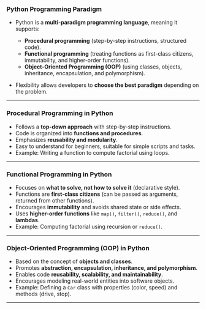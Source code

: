 
### **Python Programming Paradigm**

* Python is a **multi-paradigm programming language**, meaning it supports:

  * **Procedural programming** (step-by-step instructions, structured code).
  * **Functional programming** (treating functions as first-class citizens, immutability, and higher-order functions).
  * **Object-Oriented Programming (OOP)** (using classes, objects, inheritance, encapsulation, and polymorphism).
* Flexibility allows developers to **choose the best paradigm** depending on the problem.

---

### **Procedural Programming in Python**

* Follows a **top-down approach** with step-by-step instructions.
* Code is organized into **functions and procedures**.
* Emphasizes **reusability and modularity**.
* Easy to understand for beginners, suitable for simple scripts and tasks.
* Example: Writing a function to compute factorial using loops.

---

### **Functional Programming in Python**

* Focuses on **what to solve, not how to solve it** (declarative style).
* Functions are **first-class citizens** (can be passed as arguments, returned from other functions).
* Encourages **immutability** and avoids shared state or side effects.
* Uses **higher-order functions** like `map()`, `filter()`, `reduce()`, and **lambdas**.
* Example: Computing factorial using recursion or `reduce()`.

---

### **Object-Oriented Programming (OOP) in Python**

* Based on the concept of **objects and classes**.
* Promotes **abstraction, encapsulation, inheritance, and polymorphism**.
* Enables code **reusability, scalability, and maintainability**.
* Encourages modeling real-world entities into software objects.
* Example: Defining a `Car` class with properties (color, speed) and methods (drive, stop).

---

